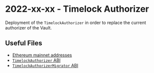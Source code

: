 # 2022-xx-xx - Timelock Authorizer

Deployment of the `TimelockAuthorizer` in order to replace the current authorizer of the Vault.

## Useful Files

- [Ethereum mainnet addresses](./output/mainnet.json)
- [`TimelockAuthorizer` ABI](./abi/TimelockAuthorizer.json)
- [`TimelockAuthorizerMigrator` ABI](./abi/TimelockAuthorizerMigrator.json)
